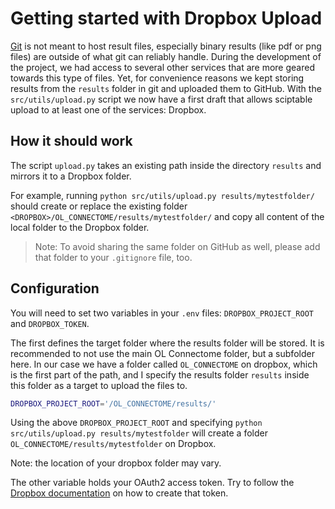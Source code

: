 # Getting started with Dropbox Upload

[Git](git-getting-started.md) is not meant to host result files, especially binary results (like pdf or png files) are outside of what git can reliably handle. During the development of the project, we had access to several other services that are more geared towards this type of files. Yet, for convenience reasons we kept storing results from the `results` folder in git and uploaded them to GitHub. With the `src/utils/upload.py` script we now have a first draft that allows sciptable upload to at least one of the services: Dropbox.

## How it should work

The script `upload.py` takes an existing path inside the directory `results` and mirrors it to a Dropbox folder. 

For example, running `python src/utils/upload.py results/mytestfolder/` should create or replace the existing folder `<DROPBOX>/OL_CONNECTOME/results/mytestfolder/` and copy all content of the local folder to the Dropbox folder.

> Note: To avoid sharing the same folder on GitHub as well, please add that folder to your `.gitignore` file, too.





## Configuration

You will need to set two variables in your `.env` files: `DROPBOX_PROJECT_ROOT` and `DROPBOX_TOKEN`. 

The first defines the target folder where the results folder will be stored. It is recommended to not use the main OL Connectome folder, but a subfolder here. In our case we have a folder called `OL_CONNECTOME` on dropbox, which is the first part of the path, and I specify the results folder `results` inside this folder as a target to upload the files to.

```sh
DROPBOX_PROJECT_ROOT='/OL_CONNECTOME/results/'
```

Using the above `DROPBOX_PROJECT_ROOT` and specifying `python src/utils/upload.py results/mytestfolder` will create a folder `OL_CONNECTOME/results/mytestfolder` on Dropbox.

Note: the location of your dropbox folder may vary.

The other variable holds your OAuth2 access token. Try to follow the [Dropbox documentation](https://developers.dropbox.com/oauth-guide) on how to create that token.

